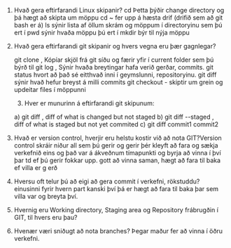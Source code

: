 1. Hvað gera eftirfarandi Linux skipanir?
	cd Þetta þýðir change directory og þá hægt að skipta um möppu
	cd ~ fer upp á hæsta drif (drifið sem að git bash er á)
	ls sýnir lista af öllum skrám og möppum í directoryinu sem þú ert í
	pwd sýnir hvaða möppu þú ert í 
	mkdir býr til nýja möppu

	
2. Hvað gera eftirfarandi git skipanir og hvers vegna eru þær gagnlegar?

	git clone   , Kópíar skjöl frá git síðu og færir yfir í current folder sem þú býrð til
	git log   , Sýnir hvaða breytingar hafa verið gerðar, commits.
	git status  hvort að það sé eitthvað inni í geymslunni, repositoryinu.
	git diff   sýnir hvað hefur breyst á milli commits
	git checkout - skiptir um grein og updeitar files í möppunni
    
    3. Hver er munurinn á eftirfarandi git skipunum:
	
	a) git diff    ,  diff of what is changed but not staged
	b) git diff --staged , diff of what is staged but not yet commited
	c) git diff commit1 commit2


4. Hvað er version control, hverjir eru helstu kostir við að nota GIT?Version control skráir niður all sem þú gerir og gerir þér kleyft að fara og sækja verkefnið eins og það var á ákveðnum tímapunkti og byrja að vinna í því þar td ef þú gerir fokkar upp. gott að vinna saman, hægt að fara til baka ef villa er g erð


5. Hversu oft telur þú að eigi að gera commit í verkefni, rökstuddu? einusinni fyrir hvern part kanski því þá er hægt að fara til baka þar sem villa var og breyta því.


6. Hvernig eru Working directory, Staging area og Repository frábrugðin í GIT,
   til hvers eru þau?


7. Hvenær væri sniðugt að nota branches? Þegar maður fer að vinna í öðru verkefni.
